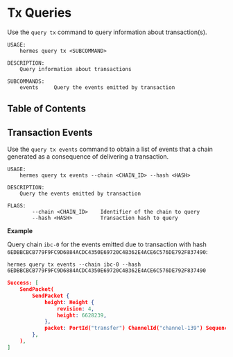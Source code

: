 # Tx Queries

Use the `query tx` command to query information about transaction(s).


```shell
USAGE:
    hermes query tx <SUBCOMMAND>

DESCRIPTION:
    Query information about transactions

SUBCOMMANDS:
    events     Query the events emitted by transaction
```

## Table of Contents

<!-- toc -->


## Transaction Events

Use the `query tx events` command to obtain a list of events that a chain generated as a consequence of
delivering a transaction.

```shell
USAGE:
    hermes query tx events --chain <CHAIN_ID> --hash <HASH>

DESCRIPTION:
    Query the events emitted by transaction

FLAGS:
        --chain <CHAIN_ID>    Identifier of the chain to query
        --hash <HASH>         Transaction hash to query
```

__Example__

Query chain `ibc-0` for the events emitted due to transaction with hash
`6EDBBCBCB779F9FC9D6884ACDC4350E69720C4B362E4ACE6C576DE792F837490`:

```shell
hermes query tx events --chain ibc-0 --hash 6EDBBCBCB779F9FC9D6884ACDC4350E69720C4B362E4ACE6C576DE792F837490
```

```json
Success: [
    SendPacket(
        SendPacket {
            height: Height {
                revision: 4,
                height: 6628239,
            },
            packet: PortId("transfer") ChannelId("channel-139") Sequence(2),
        },
    ),
]
```
